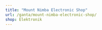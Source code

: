 ```yaml
---
title: "Mount Nimba Electronic Shop"
url: /ganta/mount-nimba-electronic-shop/
shop: Elektronik
---
```

